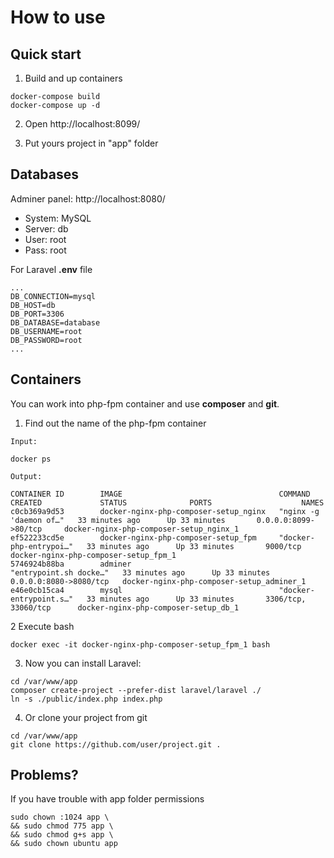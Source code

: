 # How to use

## Quick start

1. Build and up containers
```
docker-compose build
docker-compose up -d
```
2. Open
http://localhost:8099/

3. Put yours project in "app" folder

## Databases

Adminer panel:
http://localhost:8080/
- System: MySQL
- Server: db
- User: root
- Pass: root

For Laravel **.env** file
```
...
DB_CONNECTION=mysql
DB_HOST=db
DB_PORT=3306
DB_DATABASE=database
DB_USERNAME=root
DB_PASSWORD=root
...
```

## Containers

You can work into php-fpm container and use **composer** and **git**.

1. Find out the name of the php-fpm container

```
Input:

docker ps
```
```
Output:

CONTAINER ID        IMAGE                                   COMMAND                  CREATED             STATUS              PORTS                    NAMES
c0cb369a9d53        docker-nginx-php-composer-setup_nginx   "nginx -g 'daemon of…"   33 minutes ago      Up 33 minutes       0.0.0.0:8099->80/tcp     docker-nginx-php-composer-setup_nginx_1
ef522233cd5e        docker-nginx-php-composer-setup_fpm     "docker-php-entrypoi…"   33 minutes ago      Up 33 minutes       9000/tcp                 docker-nginx-php-composer-setup_fpm_1
5746924b88ba        adminer                                 "entrypoint.sh docke…"   33 minutes ago      Up 33 minutes       0.0.0.0:8080->8080/tcp   docker-nginx-php-composer-setup_adminer_1
e46e0cb15ca4        mysql                                   "docker-entrypoint.s…"   33 minutes ago      Up 33 minutes       3306/tcp, 33060/tcp      docker-nginx-php-composer-setup_db_1

```

2 Execute bash
```
docker exec -it docker-nginx-php-composer-setup_fpm_1 bash
```

3. Now you can install Laravel:
```
cd /var/www/app
composer create-project --prefer-dist laravel/laravel ./
ln -s ./public/index.php index.php
```

4. Or clone your project from git
```
cd /var/www/app
git clone https://github.com/user/project.git .
```

## Problems?

If you have trouble with app folder permissions
```
sudo chown :1024 app \
&& sudo chmod 775 app \
&& sudo chmod g+s app \
&& sudo chown ubuntu app
```
